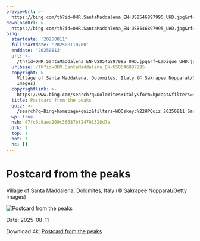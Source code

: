 ```yaml
---
previewUrl: >-
  https://bing.com/th?id=OHR.SantaMaddalena_EN-US8546897995_UHD.jpg&rf=LaDigue_UHD.jpg&pid=hp&w=1024&h=576&rs=1&c=4
downloadUrl: >-
  https://bing.com/th?id=OHR.SantaMaddalena_EN-US8546897995_UHD.jpg&rf=LaDigue_UHD.jpg&pid=hp&w=3840&h=2160&rs=1&c=4
bing:
  startdate: '20250811'
  fullstartdate: '202508110700'
  enddate: '20250812'
  url: >-
    /th?id=OHR.SantaMaddalena_EN-US8546897995_UHD.jpg&rf=LaDigue_UHD.jpg&pid=hp&w=3840&h=2160&rs=1&c=4
  urlbase: /th?id=OHR.SantaMaddalena_EN-US8546897995
  copyright: >-
    Village of Santa Maddalena, Dolomites, Italy (© Sakrapee Nopparat/Getty
    Images)
  copyrightlink: >-
    https://www.bing.com/search?q=Dolomites+Italy&form=hpcapt&filters=HpDate%3a%2220250811_0700%22
  title: Postcard from the peaks
  quiz: >-
    /search?q=Bing+homepage+quiz&filters=WQOskey:%22HPQuiz_20250811_SantaMaddalena%22&FORM=HPQUIZ
  wp: true
  hsh: 47fc6c9aed209c36687bf24701528d7e
  drk: 1
  top: 1
  bot: 1
  hs: []
---
```

# Postcard from the peaks

Village of Santa Maddalena, Dolomites, Italy (© Sakrapee Nopparat/Getty Images)

![Postcard from the peaks](https://bing.com/th?id=OHR.SantaMaddalena_EN-US8546897995_UHD.jpg&rf=LaDigue_UHD.jpg&pid=hp&w=1024&h=576&rs=1&c=4)

Date: 2025-08-11

Download 4k: [Postcard from the peaks](https://bing.com/th?id=OHR.SantaMaddalena_EN-US8546897995_UHD.jpg&rf=LaDigue_UHD.jpg&pid=hp&w=3840&h=2160&rs=1&c=4)

